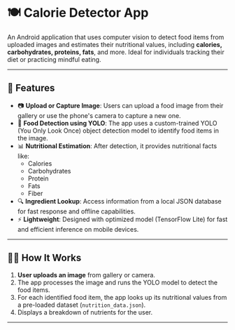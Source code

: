 # 🍽️ Calorie Detector App

An Android application that uses computer vision to detect food items from uploaded images and estimates their nutritional values, including **calories, carbohydrates, proteins, fats**, and more. Ideal for individuals tracking their diet or practicing mindful eating.

---

## 📱 Features

- 📷 **Upload or Capture Image**: Users can upload a food image from their gallery or use the phone's camera to capture a new one.
- 🧠 **Food Detection using YOLO**: The app uses a custom-trained YOLO (You Only Look Once) object detection model to identify food items in the image.
- 📊 **Nutritional Estimation**: After detection, it provides nutritional facts like:
  - Calories
  - Carbohydrates
  - Protein
  - Fats
  - Fiber
- 🔍 **Ingredient Lookup**: Access information from a local JSON database for fast response and offline capabilities.
- ⚡ **Lightweight**: Designed with optimized model (TensorFlow Lite) for fast and efficient inference on mobile devices.

---

## 🧑‍💻 How It Works

1. **User uploads an image** from gallery or camera.
2. The app processes the image and runs the YOLO model to detect the food items.
3. For each identified food item, the app looks up its nutritional values from a pre-loaded dataset (`nutrition_data.json`).
4. Displays a breakdown of nutrients for the user.

---

